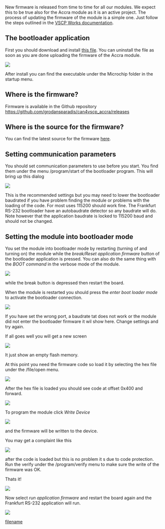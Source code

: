 
New firmware is released from time to time for all our modules. We
expect this to be true also for the Accra module as it is an active
project. The process of updating the firmware of the module is a simple
one. Just follow the steps outlined in the [VSCP Works
documentation](http://www.vscp.org/docs/vscpworks/doku.php?id=start).

## The bootloader application

First you should download and install [this
file](http://www.grodansparadis.com/downloads/Serial_Bootloader_AN1310_v1.05r.exe).
You can uninstall the file as soon as you are done uploading the
firmware of the Accra module.

![](./images/bootloader0.png)

After install you can find the executable under the Microchip folder in
the startup menu.

## Where is the firmware?

Firmware is available in the Github repository
<https://github.com/grodansparadis/can4vscp_accra/releases>

## Where is the source for the firmware?

You can find the latest source for the firmware
[here](https://github.com/grodansparadis/can4vscp_frankfurt_rs232).

## Setting communication parameters

You should set communication parameters to use before you start. You
find them under the menu /program/start of the bootloader program. This
will bring up this dialog

![](./images/bootloader5.png)

This is the recommended settings but you may need to lower the
bootloader baudrated if you have problem finding the module or problems
with the loading of the code. For most uses 115200 should work fine. The
Frankfurt RS-232 bootloader have an autobaudrate detector so any
baudrate will do. Note however that the application baudrate is locked
to 115200 baud and should not be changed.

## Setting the module into bootloader mode

You set the module into bootloader mode by restarting (turning of and
turning on) the module while the *break/Reset application firmware*
button of the bootloader application is pressed. You can also do the
same thing with the *BOOT command* in the verbose mode of the module.

![](./images/bootloader2.png)

while the break button is depressed then restart the board.

When the module is restarted you should press the *enter boot loader
mode* to activate the bootloader connection.

![](./images/bootloader4.png)

If you have set the wrong port, a baudrate tat does not work or the
module did not enter the bootloader firmware it wil show here. Change
settings and try again.

If all goes well you will get a new screen

![](./images/bootloader6.png)

It just show an empty flash memory.

At this point you need the firmware code so load it by selecting the hex
file under the /file/open menu.

![](./images/bootloader7.png)

After the hex file is loaded you should see code at offset 0x400 and
forward.

![](./images/bootloader8.png)

To program the module click *Write Device*

![](./images/bootloader9.png)

and the firmware will be written to the device.

You may get a complaint like this

![](./images/verify_error.png)

after the code is loaded but this is no problem it s due to code
protection. Run the verify under the /program/verify menu to make sure
the write of the firmware was OK.

Thats it\!

![](./images/bootloader11.png)

Now select *run application firmware* and restart the board again and
the Frankfurt RS-232 application will run.

![](./images/bootloader12.png)

  
[filename](./bottom-copyright.md ':include')
